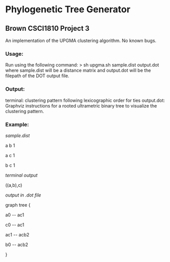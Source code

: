# Phylogenetic Tree Generator
## Brown CSCI1810 Project 3 
An implementation of the UPGMA clustering algorithm. No known bugs. 

### Usage: 

Run using the following command: 
    > sh upgma.sh sample.dist output.dot
where sample.dist will be a distance matrix and output.dot will be the filepath of the DOT
output file.

### Output: 

terminal: clustering pattern following lexicographic order for ties
output.dot: Graphviz instructions for a rooted ultrametric binary tree 
to visualize the clustering pattern.

### Example:

*sample.dist*

a b 1

a c 1

b c 1



*terminal output*

((a,b),c)



*output in .dot file*

graph tree {

a0 -- ac1
	
c0 -- ac1
	
ac1 -- acb2
	
b0 -- acb2
	
}
